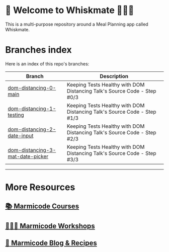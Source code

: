 # 👋 Welcome to Whiskmate 👨🏻‍🍳

This is a multi-purpose repository around a Meal Planning app called Whiskmate.

# Branches index

Here is an index of this repo's branches:

| Branch                                                                                                           | Description                                                              |
| ---------------------------------------------------------------------------------------------------------------- | ------------------------------------------------------------------------ |
| [dom-distancing-0-main](https://github.com/marmicode/whiskmate/tree/dom-distancing-0-main)                       | Keeping Tests Healthy with DOM Distancing Talk's Source Code - Step #0/3 |
| [dom-distancing-1-testing](https://github.com/marmicode/whiskmate/tree/dom-distancing-1-testing)                 | Keeping Tests Healthy with DOM Distancing Talk's Source Code - Step #1/3 |
| [dom-distancing-2-date-input](https://github.com/marmicode/whiskmate/tree/dom-distancing-2-date-input)           | Keeping Tests Healthy with DOM Distancing Talk's Source Code - Step #2/3 |
| [dom-distancing-3-mat-date-picker](https://github.com/marmicode/whiskmate/tree/dom-distancing-3-mat-date-picker) | Keeping Tests Healthy with DOM Distancing Talk's Source Code - Step #3/3 |

---

# More Resources

## [📚 Marmicode Courses](https://courses.marmicode.io)

## [👨🏻‍🏫 Marmicode Workshops](https://marmicode.eventbrite.com)

## [📝 Marmicode Blog & Recipes](https://marmicode.io)

